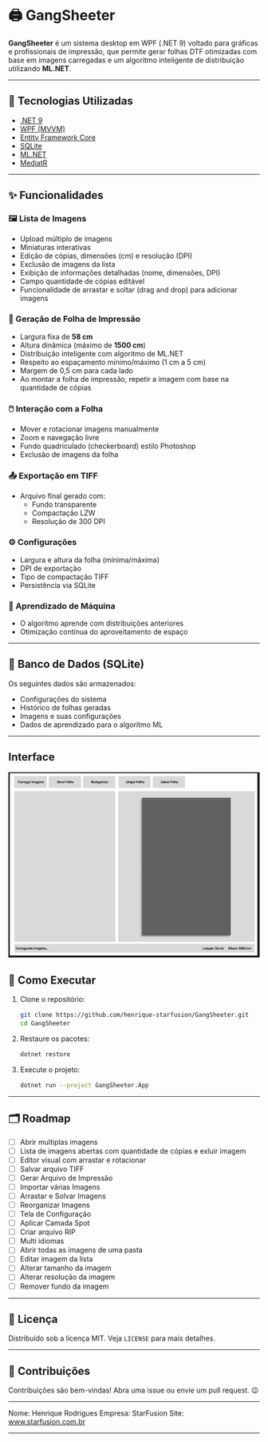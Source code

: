
# 🖨️ GangSheeter

**GangSheeter** é um sistema desktop em WPF (.NET 9) voltado para gráficas e profissionais de impressão, que permite gerar folhas DTF otimizadas com base em imagens carregadas e um algoritmo inteligente de distribuição utilizando **ML.NET**.

---

## 🧰 Tecnologias Utilizadas

- [.NET 9](https://dotnet.microsoft.com/)
- [WPF (MVVM)](https://learn.microsoft.com/en-us/dotnet/desktop/wpf/)
- [Entity Framework Core](https://learn.microsoft.com/en-us/ef/)
- [SQLite](https://www.sqlite.org/index.html)
- [ML.NET](https://dotnet.microsoft.com/en-us/apps/machinelearning-ai/ml-dotnet)
- [MediatR](https://github.com/jbogard/MediatR)

---

## ✨ Funcionalidades

### 🖼️ Lista de Imagens

- Upload múltiplo de imagens
- Miniaturas interativas
- Edição de cópias, dimensões (cm) e resolução (DPI)
- Exclusão de imagens da lista
- Exibição de informações detalhadas (nome, dimensões, DPI)
- Campo quantidade de cópias editável
- Funcionalidade de arrastar e soltar (drag and drop) para adicionar imagens

### 📄 Geração de Folha de Impressão

- Largura fixa de **58 cm**
- Altura dinâmica (máximo de **1500 cm**)
- Distribuição inteligente com algoritmo de ML.NET
- Respeito ao espaçamento mínimo/máximo (1 cm a 5 cm)
- Margem de 0,5 cm para cada lado
- Ao montar a folha de impressão, repetir a imagem com base na quantidade de cópias

### 🖱️ Interação com a Folha

- Mover e rotacionar imagens manualmente
- Zoom e navegação livre
- Fundo quadriculado (checkerboard) estilo Photoshop
- Exclusão de imagens da folha

### 📤 Exportação em TIFF

- Arquivo final gerado com:
  - Fundo transparente
  - Compactação LZW
  - Resolução de 300 DPI

### ⚙️ Configurações

- Largura e altura da folha (mínima/máxima)
- DPI de exportação
- Tipo de compactação TIFF
- Persistência via SQLite

### 🧠 Aprendizado de Máquina

- O algoritmo aprende com distribuições anteriores
- Otimização contínua do aproveitamento de espaço

---

## 💾 Banco de Dados (SQLite)

Os seguintes dados são armazenados:

- Configurações do sistema
- Histórico de folhas geradas
- Imagens e suas configurações
- Dados de aprendizado para o algoritmo ML

---

## Interface

![Interface do GangSheeter](Interface.png)

## 🚀 Como Executar

1. Clone o repositório:

   ```bash
   git clone https://github.com/henrique-starfusion/GangSheeter.git
   cd GangSheeter
   ```

2. Restaure os pacotes:

   ```bash
   dotnet restore
   ```

3. Execute o projeto:

   ```bash
   dotnet run --project GangSheeter.App
   ```

---

## 🗂️ Roadmap

- [ ] Abrir multiplas imagens
- [ ] Lista de imagens abertas com quantidade de cópias e exluir imagem
- [ ] Editor visual com arrastar e rotacionar
- [ ] Salvar arquivo TIFF
- [ ] Gerar Arquivo de Impressão
- [ ] Importar várias Imagens
- [ ] Arrastar e Solvar Imagens
- [ ] Reorganizar Imagens
- [ ] Tela de Configuração
- [ ] Aplicar Camada Spot
- [ ] Criar arquivo RIP
- [ ] Multi idiomas
- [ ] Abrir todas as imagens de uma pasta
- [ ] Editar imagem da lista
- [ ] Alterar tamanho da imagem
- [ ] Alterar resolução da imagem
- [ ] Remover fundo da imagem

---

## 📃 Licença

Distribuído sob a licença MIT. Veja `LICENSE` para mais detalhes.

---

## 🙌 Contribuições

Contribuições são bem-vindas! Abra uma issue ou envie um pull request. 😉

---

Nome: Henrique Rodrigues
Empresa: StarFusion
Site: www.starfusion.com.br

---
